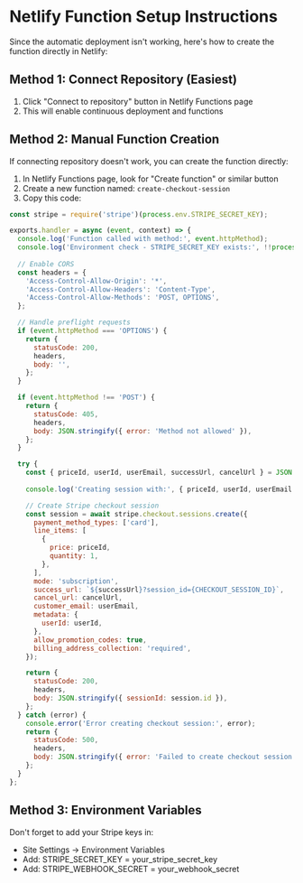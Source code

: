 # Netlify Function Setup Instructions

Since the automatic deployment isn't working, here's how to create the function directly in Netlify:

## Method 1: Connect Repository (Easiest)
1. Click "Connect to repository" button in Netlify Functions page
2. This will enable continuous deployment and functions

## Method 2: Manual Function Creation
If connecting repository doesn't work, you can create the function directly:

1. In Netlify Functions page, look for "Create function" or similar button
2. Create a new function named: `create-checkout-session`
3. Copy this code:

```javascript
const stripe = require('stripe')(process.env.STRIPE_SECRET_KEY);

exports.handler = async (event, context) => {
  console.log('Function called with method:', event.httpMethod);
  console.log('Environment check - STRIPE_SECRET_KEY exists:', !!process.env.STRIPE_SECRET_KEY);
  
  // Enable CORS
  const headers = {
    'Access-Control-Allow-Origin': '*',
    'Access-Control-Allow-Headers': 'Content-Type',
    'Access-Control-Allow-Methods': 'POST, OPTIONS',
  };

  // Handle preflight requests
  if (event.httpMethod === 'OPTIONS') {
    return {
      statusCode: 200,
      headers,
      body: '',
    };
  }

  if (event.httpMethod !== 'POST') {
    return {
      statusCode: 405,
      headers,
      body: JSON.stringify({ error: 'Method not allowed' }),
    };
  }

  try {
    const { priceId, userId, userEmail, successUrl, cancelUrl } = JSON.parse(event.body);
    
    console.log('Creating session with:', { priceId, userId, userEmail });

    // Create Stripe checkout session
    const session = await stripe.checkout.sessions.create({
      payment_method_types: ['card'],
      line_items: [
        {
          price: priceId,
          quantity: 1,
        },
      ],
      mode: 'subscription',
      success_url: `${successUrl}?session_id={CHECKOUT_SESSION_ID}`,
      cancel_url: cancelUrl,
      customer_email: userEmail,
      metadata: {
        userId: userId,
      },
      allow_promotion_codes: true,
      billing_address_collection: 'required',
    });

    return {
      statusCode: 200,
      headers,
      body: JSON.stringify({ sessionId: session.id }),
    };
  } catch (error) {
    console.error('Error creating checkout session:', error);
    return {
      statusCode: 500,
      headers,
      body: JSON.stringify({ error: 'Failed to create checkout session', details: error.message }),
    };
  }
};
```

## Method 3: Environment Variables
Don't forget to add your Stripe keys in:
- Site Settings → Environment Variables
- Add: STRIPE_SECRET_KEY = your_stripe_secret_key
- Add: STRIPE_WEBHOOK_SECRET = your_webhook_secret